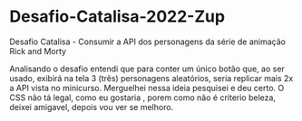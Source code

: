 # Desafio-Catalisa-2022-Zup
Desafio Catalisa - Consumir a API dos personagens da série de animação Rick and Morty  

Analisando o desafio entendi que  para conter um único botão que, ao ser usado, exibirá na tela 3 (três) personagens aleatórios, seria replicar mais 2x  a API vista no minicurso. 
Merguelhei nessa ideia pesquisei e deu certo.
O CSS não tá legal, como eu gostaria , porem como não é criterio beleza, deixei amigavel, depois  vou ver se melhoro.
